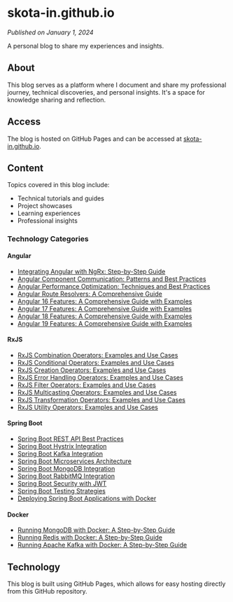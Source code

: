 # skota-in.github.io

*Published on January 1, 2024*

A personal blog to share my experiences and insights.

## About

This blog serves as a platform where I document and share my professional journey, technical discoveries, and personal insights. It's a space for knowledge sharing and reflection.

## Access

The blog is hosted on GitHub Pages and can be accessed at [skota-in.github.io](https://skota-in.github.io).

## Content

Topics covered in this blog include:
- Technical tutorials and guides
- Project showcases
- Learning experiences
- Professional insights

### Technology Categories

#### Angular
- [Integrating Angular with NgRx: Step-by-Step Guide](angular/posts/angular-ngrx-integration.md)
- [Angular Component Communication: Patterns and Best Practices](angular/posts/angular-component-communication.md)
- [Angular Performance Optimization: Techniques and Best Practices](angular/posts/angular-performance-optimization.md)
- [Angular Route Resolvers: A Comprehensive Guide](angular/posts/angular-route-resolvers.md)
- [Angular 16 Features: A Comprehensive Guide with Examples](angular/versions/angular-16-features.md)
- [Angular 17 Features: A Comprehensive Guide with Examples](angular/versions/angular-17-features.md)
- [Angular 18 Features: A Comprehensive Guide with Examples](angular/versions/angular-18-features.md)
- [Angular 19 Features: A Comprehensive Guide with Examples](angular/versions/angular-19-features.md)

#### RxJS
- [RxJS Combination Operators: Examples and Use Cases](rxjs/posts/rxjs-combination-operators.md)
- [RxJS Conditional Operators: Examples and Use Cases](rxjs/posts/rxjs-conditional-operators.md)
- [RxJS Creation Operators: Examples and Use Cases](rxjs/posts/rxjs-creation-operators.md)
- [RxJS Error Handling Operators: Examples and Use Cases](rxjs/posts/rxjs-error-handling-operators.md)
- [RxJS Filter Operators: Examples and Use Cases](rxjs/posts/rxjs-filter-operators.md)
- [RxJS Multicasting Operators: Examples and Use Cases](rxjs/posts/rxjs-multicasting-operators.md)
- [RxJS Transformation Operators: Examples and Use Cases](rxjs/posts/rxjs-transformation-operators.md)
- [RxJS Utility Operators: Examples and Use Cases](rxjs/posts/rxjs-utility-operators.md)

#### Spring Boot
- [Spring Boot REST API Best Practices](spring-boot/posts/spring-boot-rest-api-best-practices.md)
- [Spring Boot Hystrix Integration](spring-boot/posts/spring-boot-hystrix-integration.md)
- [Spring Boot Kafka Integration](spring-boot/posts/spring-boot-kafka-integration.md)
- [Spring Boot Microservices Architecture](spring-boot/posts/spring-boot-microservices-architecture.md)
- [Spring Boot MongoDB Integration](spring-boot/posts/spring-boot-mongodb-integration.md)
- [Spring Boot RabbitMQ Integration](spring-boot/posts/spring-boot-rabbitmq-integration.md)
- [Spring Boot Security with JWT](spring-boot/posts/spring-boot-security-jwt.md)
- [Spring Boot Testing Strategies](spring-boot/posts/spring-boot-testing-strategies.md)
- [Deploying Spring Boot Applications with Docker](spring-boot/posts/spring-boot-docker.md)

#### Docker
- [Running MongoDB with Docker: A Step-by-Step Guide](docker/posts/mongodb-docker.md)
- [Running Redis with Docker: A Step-by-Step Guide](docker/posts/redis-docker.md)
- [Running Apache Kafka with Docker: A Step-by-Step Guide](docker/posts/kafka-docker.md)

## Technology

This blog is built using GitHub Pages, which allows for easy hosting directly from this GitHub repository.
